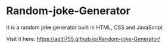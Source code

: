# Random-joke-Generator
It is a random joke generator built in HTML, CSS and JavaScript

Visit it here:  https://aditi755.github.io/Random-joke-Generator/
